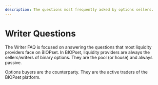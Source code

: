 ```yaml
---
description: The questions most frequently asked by options sellers.
---
```


# Writer Questions

The Writer FAQ is focused on answering the questions that most liquidity providers face on BIOPset. In BIOPset, liquidity providers are always the sellers/writers of binary options. They are the pool \(or house\) and always passive.

Options buyers are the counterparty. They are the active traders of the BIOPset platform.

